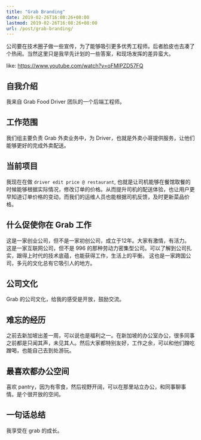 ```yaml
---
title: "Grab Branding"
date: 2019-02-26T16:08:26+08:00
lastmod: 2019-02-26T16:08:26+08:00
url: /post/grab-branding/
---
```


公司要在技术圈子做一些宣传，为了能够吸引更多优秀工程师。后者脸皮也去凑了个热闹。当然这里只是我早先计划的一些答案，和现场发挥的差异蛮大。

like: https://www.youtube.com/watch?v=oFMlPZD57FQ

<!--more-->

## 自我介绍

我来自 Grab Food Driver 团队的一个后端工程师。

## 工作范围

我们组主要负责 Grab 外卖业务中，为 Driver，也就是外卖小哥提供服务，让他们能够更好的完成外卖配送。

## 当前项目

我现在在做 `driver edit price @ restaurant`, 也就是让司机能够在餐馆取餐的时候能够根据实际情况，修改订单的价格。从而提升司机的配送体验，也让用户更早知道订单价格的变动，而我们的运维人员也能根据司机反馈，及时更新菜品价格。

## 什么促使你在 Grab 工作

这是一家创业公司，但不是一家初创公司，成立于12年。大家有激情，有活力。
这是一家互联网公司，但不是 996 的那种劳动力密集型公司。可以了解到公司扎实，跟得上时代的技术底蕴，也能获得工作，生活上的平衡。
这也是一家跨国公司，多元的文化总有它吸引人的地方。

## 公司文化

Grab 的公司文化，给我的感受是开放，鼓励交流。

## 难忘的经历

之前去新加坡出差一周，可以说也是福利之一。在新加坡的办公室办公，很多同事之前都是只闻其声，未见其人。然后大家都特别友好，工作之余，可以和他们蹭吃蹭喝，也能自己去到处游玩。

## 最喜欢都办公空间

喜欢 pantry，因为有零食，然后视野开阔，可以在那里站立办公，和同事聊事情。是个很开放的空间。

## 一句话总结

我享受在 grab 的成长。
